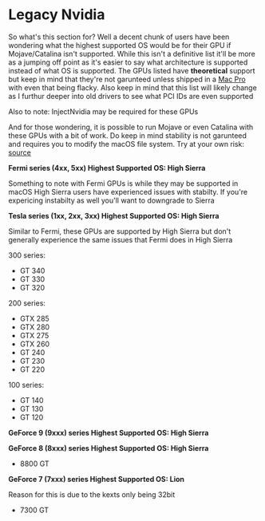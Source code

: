 # Legacy Nvidia

So what's this section for? Well a decent chunk of users have been wondering what the highest supported OS would be for their GPU if Mojave/Catalina isn't supported. While this isn't a definitive list it'll be more as a jumping off point as it's easier to say what architecture is supported instead of what OS is supported. The GPUs listed have **theoretical** support but keep in mind that they're not garunteed unless shipped in a [Mac Pro](https://support.apple.com/en-lamr/HT201805) with even that being flacky.  Also keep in mind that this list will likely change as I furthur deeper into old drivers to see what PCI IDs are even supported

Also to note: InjectNvidia may be required for these GPUs

And for those wondering, it is possible to run Mojave or even Catalina with these GPUs with a bit of work. Do keep in mind stability is not garunteed and requires you to modify the macOS file system. Try at your own risk: [source](https://www.insanelymac.com/forum/topic/339035-pre-release-macos-catalina/?page=21&tab=comments#comment-2677545)

**Fermi series (4xx, 5xx) Highest Supported OS: High Sierra**

Something to note with Fermi GPUs is while they may be supported in macOS High Sierra users have experienced issues with stabilty. If you're expericing instabilty as well you'll want to downgrade to Sierra

**Tesla series (1xx, 2xx, 3xx) Highest Supported OS: High Sierra**

Similar to Fermi, these GPUs are supported by High Sierra but don't generally experience the same issues that Fermi does in High Sierra

300 series:

* GT 340
* GT 330
* GT 320

200 series:

* GTX 285
* GTX 280
* GTX 275
* GTX 260
* GT 240
* GT 230
* GT 220

100 series:

* GT 140
* GT 130
* GT 120

**GeForce 9 \(9xxx\) series Highest Supported OS: High Sierra**

**GeForce 8 \(8xxx\) series Highest Supported OS: High Sierra**

* 8800 GT

**GeForce 7 \(7xxx\) series Highest Supported OS: Lion**

Reason for this is due to the kexts only being 32bit

* 7300 GT

